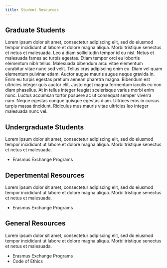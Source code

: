 ```yaml
---
title: Student Resources
---
```


## Graduate Students

Lorem ipsum dolor sit amet, consectetur adipiscing elit, sed do eiusmod tempor
incididunt ut labore et dolore magna aliqua. Morbi tristique senectus et netus
et malesuada. Leo a diam sollicitudin tempor id eu nisl. Netus et malesuada
fames ac turpis egestas. Etiam tempor orci eu lobortis elementum nibh tellus.
Malesuada bibendum arcu vitae elementum curabitur vitae nunc sed velit. Tellus
cras adipiscing enim eu. Diam vel quam elementum pulvinar etiam. Auctor augue
mauris augue neque gravida in. Enim eu turpis egestas pretium aenean pharetra
magna. Bibendum est ultricies integer quis auctor elit. Justo eget magna
fermentum iaculis eu non diam phasellus. At in tellus integer feugiat
scelerisque varius morbi enim nunc. Luctus accumsan tortor posuere ac ut
consequat semper viverra nam. Neque egestas congue quisque egestas diam.
Ultrices eros in cursus turpis massa tincidunt. Ridiculus mus mauris vitae
ultricies leo integer malesuada nunc vel.

## Undergraduate Students

Lorem ipsum dolor sit amet, consectetur adipiscing elit, sed do eiusmod tempor
incididunt ut labore et dolore magna aliqua. Morbi tristique senectus et netus
et malesuada.

- Erasmus Exchange Programs

## Depertmental Resources

Lorem ipsum dolor sit amet, consectetur adipiscing elit, sed do eiusmod tempor
incididunt ut labore et dolore magna aliqua. Morbi tristique senectus et netus
et malesuada.

- Erasmus Exchange Programs

## General Resources

Lorem ipsum dolor sit amet, consectetur adipiscing elit, sed do eiusmod tempor
incididunt ut labore et dolore magna aliqua. Morbi tristique senectus et netus
et malesuada.

- Erasmus Exchange Programs
- Code of Ethics
